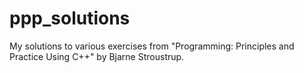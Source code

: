 ppp_solutions
=============

My solutions to various exercises from "Programming: Principles and Practice Using C++" by Bjarne Stroustrup.
